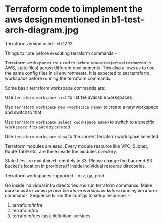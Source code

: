 # Terraform code to implement the aws design mentioned in b1-test-arch-diagram.jpg

Terraform version used - v0.12.12

Things to note before executing terraform commands - 

Terraform workspaces are used to isolate resources(actual resources in AWS, state files) across different environments. This also allows us to use the same config files in all environments. It is expected to set terraform workspace before running the terraform commands.

Some basic terraform workspace commands are:

Use `terraform workspace list` to list the available workspaces

Use `terraform workspace new <workspace name>` to create a new workspace and switch to that 

Use `terraform workspace select <workspace name>` to switch to a specific workspace if its already created

Use `terraform workspace show` to the current terraform workspace selected


Terraform modules are used. Every module resource like VPC, Subnet, Route Table etc. are there inside the modules directory. 


State files are maintained remotely in S3. Please change the backend S3 bucket's location in providers.tf inside individual resource directories.


Terraform workspaces supported - dev, qa, prod

Go inside individual infra directories and run terraform commands. Make sure to add or select proper terraform workspace before running terraform commands. Sequence to run the configs to setup resources - 

1. terraform/infra
2. terraform/db
3. terraform/ecs-task-definition-services
